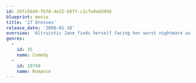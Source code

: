```yaml
---
id: 29fc58d9-fbf0-4e32-b8ff-c1cfe0e8d456
blueprint: movie
title: '27 Dresses'
release_date: '2008-01-10'
overview: 'Altruistic Jane finds herself facing her worst nightmare as her younger sister announces her engagement to the man Jane secretly adores.'
genres:
  -
    id: 35
    name: Comedy
  -
    id: 10749
    name: Romance
---
```

